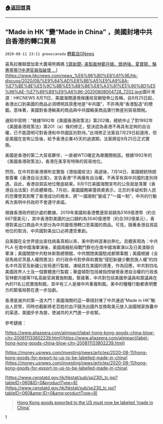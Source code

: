 ###  [:house:返回首頁](https://github.com/ourhimalayas/txt)
---

## “Made in HK ”變“Made in China” ，美國封堵中共自香港的轉口貿易
`2020-08-11 23:11 gnewscanada` [轉載自GNews](https://gnews.org/zh-hant/293569/)

喜馬拉雅聯盟加拿大農場熊媽媽
[!\[眾新聞- 美製裁林鄭月娥、鄧炳強、夏寶龍、駱惠寧等11中港官員指破壞 ...\](https://www.hkcnews.com/news_%E6%96%B0%E8%81%9E/hk-discuss/2020/08/%E9%84%AD%E8%8B%A5%E9%A9%8A-%E7%BE%8E%E5%9C%8B%E5%88%B6%E8%A3%81%E5%90%8D%E5%96%AE-%E7%89%B9%E9%A6%96-20200808004728_7202.jpg)](https://www.google.ca/url?sa=i&amp;url=https%3A%2F%2Fwww.hkcnews.com%2Farticle%2F32707%2F%25E5%2588%25B6%25E8%25A3%2581-%25E6%259E%2597%25E9%2584%25AD%25E6%259C%2588%25E5%25A8%25A5-32707%2F%25E7%25BE%258E%25E5%2588%25B6%25E8%25A3%2581%25E6%259E%2597%25E9%2584%25AD%25E6%259C%2588%25E5%25A8%25A5%25E3%2580%2581%25E9%2584%25A7%25E7%2582%25B3%25E5%25BC%25B7%25E3%2580%2581%25E5%25A4%258F%25E5%25AF%25B6%25E9%25BE%258D%25E3%2580%2581%25E9%25A7%25B1%25E6%2583%25A0%25E5%25AF%25A7%25E7%25AD%258911%25E4%25B8%25AD%25E6%25B8%25AF%25E5%25AE%2598%25E5%2593%25A1-%25E6%258C%2587%25E7%25A0%25B4%25E5%25A3%259E%25E9%25A6%2599%25E6%25B8%25AF%25E8%2587%25AA%25E6%25B2%25BB&amp;psig=AOvVaw2AtqIai73YJoQ5LrejENFq&amp;ust=1597287539605000&amp;source=images&amp;cd=vfe&amp;ved=0CAIQjRxqFwoTCNCrvo_WlOsCFQAAAAAdAAAAABAD)圖片來源：HKCNEWS 
8月11日，美國海關邊境保護局官網發佈公告稱，自9月25日起，香港出口到美國的商品必須標明其原產地是“中共國”，不許再用“香港製造”的標籤。意味著，美國對香港輸美的商品與中共國輸美商品實行無差別貿易關稅。

通知中寫明：“根據1992年《美國香港政策法》第202條，總統中止了對1992年《美國香港政策法》第201（a）條的修正，堅決認為香港不再具有足夠的自治權，已不能證明可對香港和中共國區別對待。”此項修正法案自7月29日起適用，但是美國在宣佈公告後，給予香港企業45天的過渡期，法案將從9月25日正式實施。

美國是香港的第二大貿易夥伴，一直被WTO確定為單獨關稅區。根據1992年的《美國香港政策法》，香港在美享有特殊的貿易地位。

然而，在中共對香港頒布並實施《港版國安法》兩週後，7月14日，美國總統特朗普簽署《香港自治法案》，宣告香港“不再擁有自治權，不再享有與中共國的差別待遇，自此，香港自貿區地位徹底結束。8月11日美國海關宣布的公告就是落實《香港自治法案》的具體舉措。7月初，美國國務卿蓬佩奧表示，北京的多疑和對人民的恐懼使其剝奪了香港成功的根本，將“一國兩制”變成了“一國一制”，中共的行動再次表明中共政府不會遵守承諾。

根據香港政府統計處的數據，2019年美國和香港雙邊貿易額為5169億港幣（約合667億美元），其中香港對美國的出口額約為3040億港幣（約合392億美元），香港對美出口商品中大部分為中共國借港轉口至美國的商品。可見，隨著香港自貿區地位的取消，中共國對美出口必將遭受重創。

自美國在全世界提出查找病毒真相以來，美中對峙逐漸白熱化。具體表現為：中共PLA 在南中國海軍演後，美國兩艘航母戰鬥群也在南中國海軍演以及日美澳聯合軍演；美國關閉中共駐休斯敦總領館，中共關閉美國駐成都領事館；美國根據《全球馬格尼茨基人權問責法》的行政命令對參與和實施“侵犯新疆少數民族人權”的四名中共高官及新疆公安局進行製裁，凍結其在美國的資產，作為回應，中共對四名美國政界人士及一個實體進行製裁；華盛頓對包括被指控破壞香港自治權的行政長官林鄭月娥等11名高級官員實施制裁，緊接著，中共對包括美國參議員和眾議員在內的11名公民實施制裁，其中有三人是被中共重複制裁。美中的種種行動都表明雙方的緊張局勢在進一步加劇。

香港是滅共的第一道大門！美國海關的這一舉措封堵了中共通過“Made in HK”輸出人民幣，同時也截斷將老百姓的血汗錢洗出國外並換取美元放入盜國賊家族囊中的渠道，美國步步為營，使滅共的大門進一步收緊。

參考鏈接：

[https://www.aljazeera.com/ajimpact/label-hong-kong-goods-china-blow-city-200811133802239.html](https://www.aljazeera.com/ajimpact/label-hong-kong-goods-china-blow-city-200811133802239.html)

[https://money.usnews.com/investing/news/articles/2020-08-11/hong-kong-goods-for-export-to-us-to-be-labelled-made-in-china](https://money.usnews.com/investing/news/articles/2020-08-11/hong-kong-goods-for-export-to-us-to-be-labelled-made-in-china)

[https://www.censtatd.gov.hk/hkstat/sub/sp230\_tc.jsp?tableID=060&ID=0&productType=8](https://www.censtatd.gov.hk/hkstat/sub/sp230_tc.jsp?tableID=060&amp;ID=0&amp;productType=8)

> [Hong Kong goods exported to the US must now be labeled ‘made in China’](https://hongkongfp.com/2020/08/11/hong-kong-goods-exported-to-the-us-must-now-be-labeled-made-in-china/)

1
